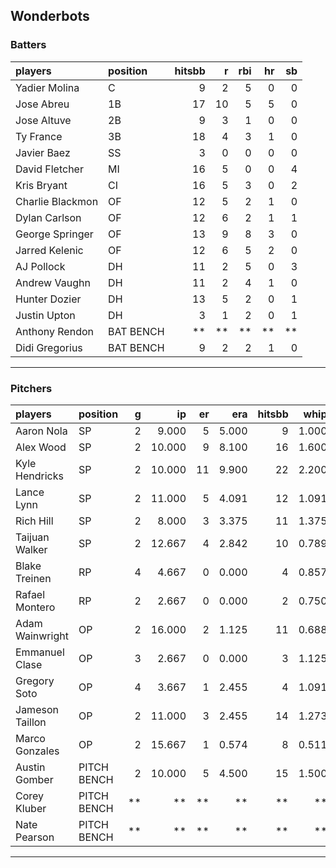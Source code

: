 ## Wonderbots

### Batters

 
|players          |position  | hitsbb|  r| rbi| hr| sb| 
|:----------------|:---------|------:|--:|---:|--:|--:| 
|Yadier Molina    |C         |      9|  2|   5|  0|  0| 
|Jose Abreu       |1B        |     17| 10|   5|  5|  0| 
|Jose Altuve      |2B        |      9|  3|   1|  0|  0| 
|Ty France        |3B        |     18|  4|   3|  1|  0| 
|Javier Baez      |SS        |      3|  0|   0|  0|  0| 
|David Fletcher   |MI        |     16|  5|   0|  0|  4| 
|Kris Bryant      |CI        |     16|  5|   3|  0|  2| 
|Charlie Blackmon |OF        |     12|  5|   2|  1|  0| 
|Dylan Carlson    |OF        |     12|  6|   2|  1|  1| 
|George Springer  |OF        |     13|  9|   8|  3|  0| 
|Jarred Kelenic   |OF        |     12|  6|   5|  2|  0| 
|AJ Pollock       |DH        |     11|  2|   5|  0|  3| 
|Andrew Vaughn    |DH        |     11|  2|   4|  1|  0| 
|Hunter Dozier    |DH        |     13|  5|   2|  0|  1| 
|Justin Upton     |DH        |      3|  1|   2|  0|  1| 
|Anthony Rendon   |BAT BENCH |     **| **|  **| **| **| 
|Didi Gregorius   |BAT BENCH |      9|  2|   2|  1|  0| 

* * *

### Pitchers

 
|players         |position    |  g|     ip| er|   era| hitsbb|  whip| so|  w| sv| 
|:---------------|:-----------|--:|------:|--:|-----:|------:|-----:|--:|--:|--:| 
|Aaron Nola      |SP          |  2|  9.000|  5| 5.000|      9| 1.000| 14|  0|  0| 
|Alex Wood       |SP          |  2| 10.000|  9| 8.100|     16| 1.600| 10|  0|  0| 
|Kyle Hendricks  |SP          |  2| 10.000| 11| 9.900|     22| 2.200| 10|  0|  0| 
|Lance Lynn      |SP          |  2| 11.000|  5| 4.091|     12| 1.091| 15|  0|  0| 
|Rich Hill       |SP          |  2|  8.000|  3| 3.375|     11| 1.375|  7|  0|  0| 
|Taijuan Walker  |SP          |  2| 12.667|  4| 2.842|     10| 0.789|  9|  0|  0| 
|Blake Treinen   |RP          |  4|  4.667|  0| 0.000|      4| 0.857|  6|  0|  0| 
|Rafael Montero  |RP          |  2|  2.667|  0| 0.000|      2| 0.750|  3|  0|  0| 
|Adam Wainwright |OP          |  2| 16.000|  2| 1.125|     11| 0.688| 13|  2|  0| 
|Emmanuel Clase  |OP          |  3|  2.667|  0| 0.000|      3| 1.125|  3|  0|  2| 
|Gregory Soto    |OP          |  4|  3.667|  1| 2.455|      4| 1.091|  7|  0|  3| 
|Jameson Taillon |OP          |  2| 11.000|  3| 2.455|     14| 1.273|  8|  0|  0| 
|Marco Gonzales  |OP          |  2| 15.667|  1| 0.574|      8| 0.511| 14|  1|  0| 
|Austin Gomber   |PITCH BENCH |  2| 10.000|  5| 4.500|     15| 1.500| 11|  1|  0| 
|Corey Kluber    |PITCH BENCH | **|     **| **|    **|     **|    **| **| **| **| 
|Nate Pearson    |PITCH BENCH | **|     **| **|    **|     **|    **| **| **| **| 


* * *


